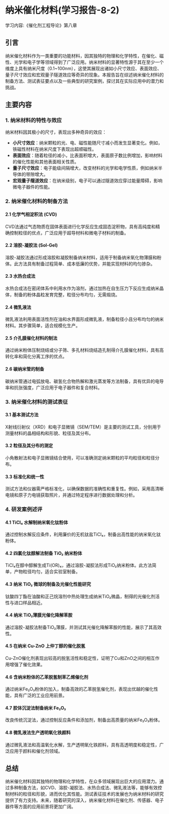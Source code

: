 # 纳米催化材料(学习报告-8-2)

学习内容:《催化剂工程导论》第八章

## 引言

纳米催化材料作为一类重要的功能材料，因其独特的物理和化学特性，在催化、磁性、光学和电子学等领域得到了广泛应用。纳米材料的显著特性源于其在至少一个维度上具有纳米尺度（0.1~100nm），这使其展现出诸如小尺寸效应、表面效应、量子尺寸效应和宏观量子隧道效应等奇异的现象。本报告旨在综述纳米催化材料的制备方法、测试表征要点以及一些典型的研究案例，探讨其在实际应用中的潜力和挑战。

## 主要内容

### 1. 纳米材料的特性与效应

纳米材料因其极小的尺寸，表现出多种奇异的效应：
- **小尺寸效应**：纳米颗粒的光、电、磁性能随尺寸减小而发生显著变化。例如，铁磁性材料在纳米尺度下表现出超顺磁性。
- **表面效应**：随着粒径的减小，比表面积增大，表面原子数比例增加，影响材料的催化性能和其他表面相关性质。
- **量子尺寸效应**：电子能级间隔增大，改变材料的光学和电学性质，例如纳米半导体的带隙增大。
- **宏观量子隧道效应**：在纳米级别，电子可以通过隧道效应穿过能量障碍，影响微电子器件的性能。

### 2. 纳米催化材料的制备方法

#### 2.1 化学气相淀积法 (CVD)

CVD法通过气态物质在固体表面进行化学反应生成固态淀积物，具有高纯度和精确控制粒径的优点，广泛应用于超导材料和微电子材料的制备。

#### 2.2 溶胶-凝胶法 (Sol-Gel)

溶胶-凝胶法通过形成溶胶和凝胶制备纳米材料，适用于制备纳米氧化物薄膜和粉体。此方法具有制备过程简单、成本低廉的优势，并能实现材料的均匀掺杂。

#### 2.3 水热合成法

水热合成法在密闭体系中利用水作为溶剂，通过加热在自生压力下反应生成纳米晶体，制备的粉体晶粒发育完整，粒径分布均匀，无需煅烧。

#### 2.4 微乳液法

微乳液法利用表面活性剂在油和水界面形成微乳液，制备粒径小且分布均匀的纳米材料。其步骤简单，适合规模化生产。

#### 2.5 介孔膜催化材料的制法

通过纳米粉体压制烧结或分子筛、多孔材料烧结造孔制得介孔膜催化材料，具有高转化率和简化分离工序的优点。

#### 2.6 碳纳米管的制备

碳纳米管通过电弧放电、碳氢化合物热解和激光蒸发等方法制备，具有优异的电导率和抗张强度，广泛应用于电子器件和复合材料。

### 3. 纳米催化材料的测试表征

#### 3.1 基本测试方法

X射线衍射仪（XRD）和电子显微镜（SEM/TEM）是主要的测试工具，分别用于测量材料的晶相结构和形貌、粒径及其分布。

#### 3.2 粒径及其分布的测定

小角散射法和电子显微镜结合使用，可以准确测定纳米颗粒的平均粒径和粒径分布。

#### 3.3 标准化和统一性

测试方法和仪器需严格标准化，以确保数据的准确性和重复性。例如，采用高清晰电镜和原子力电镜获取照片，并通过特定程序进行数据处理和分析。

### 4. 研发案例述评

#### 4.1 TiCl₄ 水解制纳米氧化钛粉体

通过控制水解反应条件，利用廉价的无机钛盐TiCl₄，制备出高性能的纳米氧化钛粉体。

#### 4.2 四氯化钛醇解法制备 TiO₂ 纳米粉体

TiCl₄在醇中醇解生成Ti(OR)₄，通过溶胶-凝胶法形成TiO₂纳米粉体。此方法简单，产物粒径均匀，适合实验室制备。

#### 4.3 纳米 TiO₂ 微球的制备及光催化性能研究

钛酸四丁酯在油酸和正己烷溶剂中热处理生成纳米TiO₂微晶，制得的光催化剂活性与进口样品相近。

#### 4.4 纳米 TiO₂薄膜光催化降解苯胺

通过溶胶-凝胶法制备TiO₂薄膜，并测试其光催化降解苯胺的性能，展示了其高效性。

#### 4.5 在纳米 Cu-ZnO 上仲丁醇的催化脱氢

Cu-ZnO催化剂表现出较高的脱氢活性和稳定性，证明了Cu和ZnO之间的相互作用增强了催化效果。

#### 4.6 含纳米粉体的乙苯脱氢制苯乙烯催化剂

通过纳米Fe₂O₃粉体的加入，制备高效的乙苯脱氢催化剂，表现出优越的催化性能，具有广泛的工业应用前景。

#### 4.7 胶体沉淀法制备纳米 Fe₂O₃

改良传统沉淀法，通过控制反应条件和添加剂，制备出高质量的纳米Fe₂O₃粉体。

#### 4.8 微乳液法生产透明氧化铁颜料

通过微乳液法和高温氧化水解，生产透明氧化铁颜料，具有高透明度和稳定性，广泛应用于颜料和催化剂领域。

## 总结

纳米催化材料因其独特的物理和化学特性，在众多领域展现出巨大的应用潜力。通过多种制备方法，如CVD、溶胶-凝胶法、水热合成法、微乳液法等，能够有效控制材料的粒径和形貌，进而优化其性能。测试表征技术的发展也为纳米材料的研究提供了有力支持。未来，随着研究的深入，纳米催化材料在催化剂、传感器、电子器件等方面的应用前景将更加广阔。